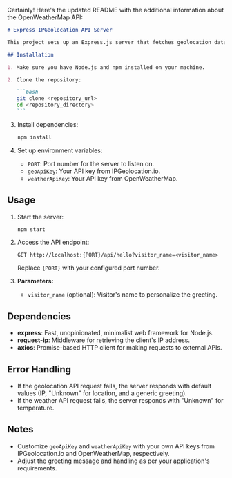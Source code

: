 Certainly! Here's the updated README with the additional information about the OpenWeatherMap API:

````markdown
# Express IPGeolocation API Server

This project sets up an Express.js server that fetches geolocation data based on a client's IP address using the IPGeolocation API and weather data using the OpenWeatherMap API. It provides a simple endpoint `/api/hello` to greet visitors with their IP, city location, temperature, and a customizable greeting message.

## Installation

1. Make sure you have Node.js and npm installed on your machine.

2. Clone the repository:

   ```bash
   git clone <repository_url>
   cd <repository_directory>
   ```
````

3. Install dependencies:

   ```bash
   npm install
   ```

4. Set up environment variables:
   - `PORT`: Port number for the server to listen on.
   - `geoApiKey`: Your API key from IPGeolocation.io.
   - `weatherApiKey`: Your API key from OpenWeatherMap.

## Usage

1. Start the server:

   ```bash
   npm start
   ```

2. Access the API endpoint:

   ```
   GET http://localhost:{PORT}/api/hello?visitor_name=<visitor_name>
   ```

   Replace `{PORT}` with your configured port number.

3. **Parameters:**
   - `visitor_name` (optional): Visitor's name to personalize the greeting.

## Dependencies

- **express**: Fast, unopinionated, minimalist web framework for Node.js.
- **request-ip**: Middleware for retrieving the client's IP address.
- **axios**: Promise-based HTTP client for making requests to external APIs.

## Error Handling

- If the geolocation API request fails, the server responds with default values (IP, "Unknown" for location, and a generic greeting).
- If the weather API request fails, the server responds with "Unknown" for temperature.

## Notes

- Customize `geoApiKey` and `weatherApiKey` with your own API keys from IPGeolocation.io and OpenWeatherMap, respectively.
- Adjust the greeting message and handling as per your application's requirements.
